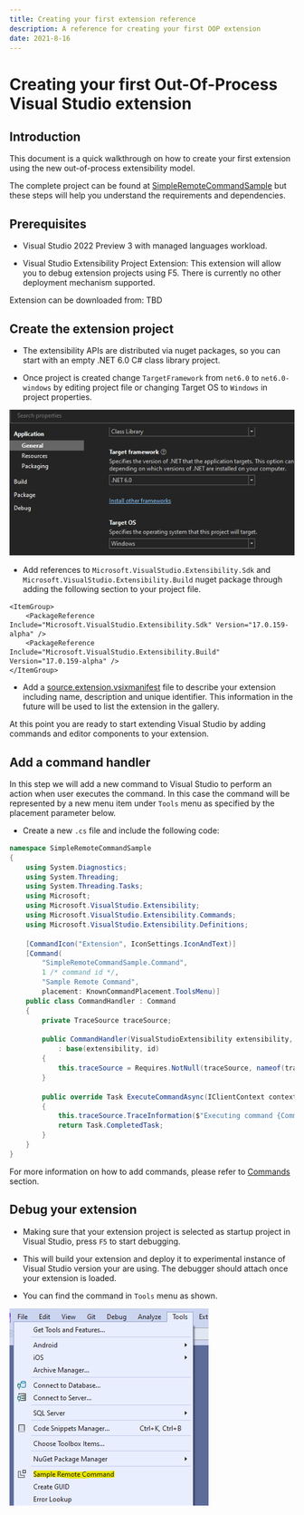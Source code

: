 ```yaml
---
title: Creating your first extension reference
description: A reference for creating your first OOP extension
date: 2021-8-16
---
```


# Creating your first Out-Of-Process Visual Studio extension

## Introduction
This document is a quick walkthrough on how to create your first extension using the new out-of-process extensibility model.

The complete project can be found at [SimpleRemoteCommandSample](https://github.com/microsoft/VSExtensibility/tree/main/New_Extensibility_Model/Samples/SimpleRemoteCommandSample) but these steps will help you understand the requirements and dependencies.

## Prerequisites

* Visual Studio 2022 Preview 3 with managed languages workload.

* Visual Studio Extensibility Project Extension: This extension will allow you to debug extension projects using F5. There is currently no other deployment mechanism supported.

Extension can be downloaded from: TBD

## Create the extension project

* The extensibility APIs are distributed via nuget packages, so you can start with an empty .NET 6.0 C# class library project.

* Once project is created change `TargetFramework` from `net6.0` to `net6.0-windows` by editing project file or changing Target OS to `Windows` in project properties.

![Target Framework Properties](target-framework-properties.png "Target Framework Properties")

* Add references to `Microsoft.VisualStudio.Extensibility.Sdk` and `Microsoft.VisualStudio.Extensibility.Build` nuget package through adding the following section to your project file.

```
<ItemGroup>
	<PackageReference Include="Microsoft.VisualStudio.Extensibility.Sdk" Version="17.0.159-alpha" />
	<PackageReference Include="Microsoft.VisualStudio.Extensibility.Build" Version="17.0.159-alpha" />
</ItemGroup>
```


* Add a [source.extension.vsixmanifest](https://github.com/microsoft/VSExtensibility/tree/main/New_Extensibility_Model/Samples/SimpleRemoteCommandSample/source.extension.vsixmanifest) file to describe your extension including name, description and unique identifier. This information in the future will be used to list the extension in the gallery.

At this point you are ready to start extending Visual Studio by adding commands and editor components to your extension.

## Add a command handler
In this step we will add a new command to Visual Studio to perform an action when user executes the command. In this case the command will be represented by a new menu item under `Tools` menu as specified by the placement parameter below.

* Create a new `.cs` file and include the following code:

```csharp
namespace SimpleRemoteCommandSample
{
	using System.Diagnostics;
	using System.Threading;
	using System.Threading.Tasks;
	using Microsoft;
	using Microsoft.VisualStudio.Extensibility;
	using Microsoft.VisualStudio.Extensibility.Commands;
	using Microsoft.VisualStudio.Extensibility.Definitions;

	[CommandIcon("Extension", IconSettings.IconAndText)]
	[Command(
        "SimpleRemoteCommandSample.Command", 
        1 /* command id */, 
        "Sample Remote Command", 
        placement: KnownCommandPlacement.ToolsMenu)]
	public class CommandHandler : Command
	{
		private TraceSource traceSource;

		public CommandHandler(VisualStudioExtensibility extensibility, TraceSource traceSource, ushort id)
			: base(extensibility, id)
		{
			this.traceSource = Requires.NotNull(traceSource, nameof(traceSource));
		}

		public override Task ExecuteCommandAsync(IClientContext context, CancellationToken cancellationToken)
		{
			this.traceSource.TraceInformation($"Executing command {CommandName}");
			return Task.CompletedTask;
		}
	}
}
```

For more information on how to add commands, please refer to [Commands](../extension-guides/command/command.md) section.

## Debug your extension

* Making sure that your extension project is selected as startup project in Visual Studio, press `F5` to start debugging.

* This will build your extension and deploy it to experimental instance of Visual Studio version your are using. The debugger should attach once your extension is loaded.

* You can find the command in `Tools` menu as shown.

![SampleCommand](extension-command.png "Sample command")